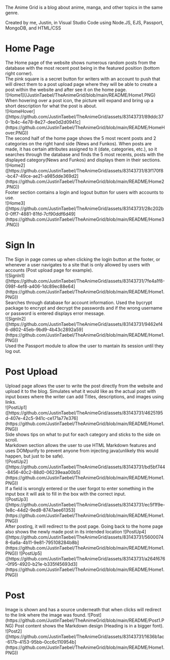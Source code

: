 The Anime Grid is a blog about anime, manga, and other topics in the same genre.

Created by me, Justin, in Visual Studio Code using Node.JS, EJS, Passport, MongoDB, and HTML/CSS

<h1>Home Page</h1>
The Home page of the website shows numerous random posts from the database with the most recent post being in the featured position (bottom right corner).<br>
The pink square is a secret button for writers with an account to push that will direct them to a post upload page where they will be able to create a post within the website and after see it on the home page.
<br>
![Home1](/JustinTaebel/TheAnimeGrid/blob/main/README/Home1.PNG)<br>
When hovering over a post icon, the picture will expand and bring up a short description for what the post is about.<br>
![HomeHover]([https://github.com/JustinTaebel/TheAnimeGrid/assets/83143731/89ddc370-1b4c-4e78-8e27-dee0d2d0941c](https://github.com/JustinTaebel/TheAnimeGrid/blob/main/README/HomeHover.PNG))<br>
The second half of the home page shows the 5 most recent posts and 2 categories on the right hand side (News and Funkos). When posts are made, it has certain attributes assigned to it (date, categories, etc.), so it searches through the database and finds the 5 most recents, posts with the displayed category(News and Funkos) and displays them in their sections.<br>
![Home2]([https://github.com/JustinTaebel/TheAnimeGrid/assets/83143731/83f170f8-bc47-49ce-ae21-a985dde369d2](https://github.com/JustinTaebel/TheAnimeGrid/blob/main/README/Home2.PNG))<br>
Footer section contains a login and logout button for users with accounts to use.<br>
![Home3]([https://github.com/JustinTaebel/TheAnimeGrid/assets/83143731/28c202b0-0ff7-4881-81fd-7cf90ddf6d49](https://github.com/JustinTaebel/TheAnimeGrid/blob/main/README/Home3.PNG))<br>


<h1>Sign In</h1>
The Sign in page comes up when clicking the login button at the footer, or whenever a user navigates to a site that is only allowed by users with accounts (Post upload page for example).<br>
![SignIn1]([https://github.com/JustinTaebel/TheAnimeGrid/assets/83143731/7fe4a1f8-098f-4ef8-a406-1dc89ec88e64](https://github.com/JustinTaebel/TheAnimeGrid/blob/main/README/Home1.PNG))<br>
Searches through database for account information. Used the bycrypt package to encrypt and decrypt the passwords and if the wrong username or password is entered displays error message.<br>
![SignIn2]([https://github.com/JustinTaebel/TheAnimeGrid/assets/83143731/9462ef46-d802-45eb-9bd9-4b43c2892a59](https://github.com/JustinTaebel/TheAnimeGrid/blob/main/README/Home1.PNG))<br>
Used the Passport module to allow the user to mantain its session until they log out.

<h1>Post Upload</h1>
Upload page allows the user to write the post directly from the website and upload it to the blog. Simulates what it would like as the actual post with input boxes where the writer can add Titles, descriptions, and images using links.<br>
![PostUp1]([https://github.com/JustinTaebel/TheAnimeGrid/assets/83143731/4625195d-407e-42c5-941c-ce171a77e376](https://github.com/JustinTaebel/TheAnimeGrid/blob/main/README/Home1.PNG))<br>
Side shows tips on what to put for each category and sticks to the side on scroll.<br>
Markdown section allows the user to use HTML Markdown features and uses DOMpurify to prevent anyone from injecting java(unlikely this would happen, but just to be safe).<br>
![PostUp2]([https://github.com/JustinTaebel/TheAnimeGrid/assets/83143731/bd5bf744-8456-40c2-88d0-06239eaa00b5](https://github.com/JustinTaebel/TheAnimeGrid/blob/main/README/Home1.PNG))<br>
If a field is wrongly entered or the user forgot to enter something in the input box it will ask to fill in the box with the correct input.<br>
![PostUp3]([https://github.com/JustinTaebel/TheAnimeGrid/assets/83143731/ec5f1f9e-1e8c-44d2-9ed8-8747aee61353](https://github.com/JustinTaebel/TheAnimeGrid/blob/main/README/Home1.PNG))<br>
After posting, it will redirect to the post page. Going back to the home page also shows the newly made post in its intended location
![PostUp4]([https://github.com/JustinTaebel/TheAnimeGrid/assets/83143731/56000748-6a6a-4b11-9e81-795108284b8b](https://github.com/JustinTaebel/TheAnimeGrid/blob/main/README/Home1.PNG))
![PostUp5]([https://github.com/JustinTaebel/TheAnimeGrid/assets/83143731/a264f676-0f95-4920-b21e-b335f45693d3](https://github.com/JustinTaebel/TheAnimeGrid/blob/main/README/Home1.PNG))


<h1>Post</h1>
Image is shown and has a source underneath that when clicks will redirect to the link where the image was found.
![Post](https://github.com/JustinTaebel/TheAnimeGrid/blob/main/README/Post1.PNG)
Post content shows the Markdown design (Heading is in a bigger font).
![Post2]([https://github.com/JustinTaebel/TheAnimeGrid/assets/83143731/1636b1ac-617b-4153-95bb-0cc6c110954b](https://github.com/JustinTaebel/TheAnimeGrid/blob/main/README/Home1.PNG))

